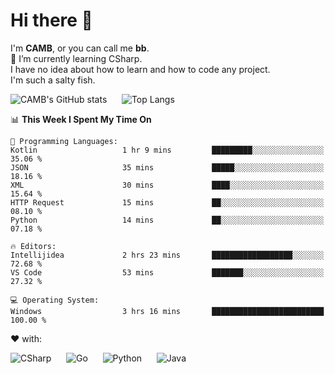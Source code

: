 # Hi there 👋
<!--
**CAMB-dev/CAMB-dev** is a ✨ _special_ ✨ repository because its `README.md` (this file) appears on your GitHub profile.

Here are some ideas to get you started:

- 🔭 I’m currently working on ...
- 🌱 I’m currently learning ...
- 👯 I’m looking to collaborate on ...
- 🤔 I’m looking for help with ...
- 💬 Ask me about ...
- 📫 How to reach me: ...
- 😄 Pronouns: ...
- ⚡ Fun fact: ...
-->
 I'm **CAMB**, or you can call me **bb**.  
 🌱 I’m currently learning CSharp.  
 I have no idea about how to learn and how to code any project.  
 I'm such a salty fish.
 
 
![CAMB's GitHub stats](https://github-readme-stats.vercel.app/api?username=CAMB-dev&show_icons=true&theme=tokyonight)
&nbsp;&nbsp;&nbsp;&nbsp;
![Top Langs](https://github-readme-stats.vercel.app/api/top-langs/?username=CAMB-dev&langs_count=5&theme=tokyonight)


<!--START_SECTION:waka-->
📊 **This Week I Spent My Time On** 

```text
💬 Programming Languages: 
Kotlin                   1 hr 9 mins         █████████░░░░░░░░░░░░░░░░   35.06 % 
JSON                     35 mins             █████░░░░░░░░░░░░░░░░░░░░   18.16 % 
XML                      30 mins             ████░░░░░░░░░░░░░░░░░░░░░   15.64 % 
HTTP Request             15 mins             ██░░░░░░░░░░░░░░░░░░░░░░░   08.10 % 
Python                   14 mins             ██░░░░░░░░░░░░░░░░░░░░░░░   07.18 % 

🔥 Editors: 
Intellijidea             2 hrs 23 mins       ██████████████████░░░░░░░   72.68 % 
VS Code                  53 mins             ███████░░░░░░░░░░░░░░░░░░   27.32 % 

💻 Operating System: 
Windows                  3 hrs 16 mins       █████████████████████████   100.00 % 
```


<!--END_SECTION:waka-->


❤ with:

![CSharp](https://img.shields.io/badge/CSharp-%23512BD4?style=for-the-badge&logo=.net)
&nbsp;&nbsp;&nbsp;&nbsp;
![Go](https://img.shields.io/badge/Go-000000?style=for-the-badge&logo=go)
&nbsp;&nbsp;&nbsp;&nbsp;
![Python](https://img.shields.io/badge/Python-000000?style=for-the-badge&logo=python)
&nbsp;&nbsp;&nbsp;&nbsp;
![Java](https://img.shields.io/badge/Java-964B00?style=for-the-badge&logo=openjdk)
